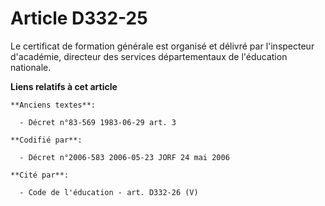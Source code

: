# Article D332-25

Le certificat de formation générale est organisé et délivré par l'inspecteur d'académie, directeur des services
départementaux de l'éducation nationale.

**Liens relatifs à cet article**

	**Anciens textes**:

	  - Décret n°83-569 1983-06-29 art. 3

	**Codifié par**:

	  - Décret n°2006-583 2006-05-23 JORF 24 mai 2006

	**Cité par**:

	  - Code de l'éducation - art. D332-26 (V)
